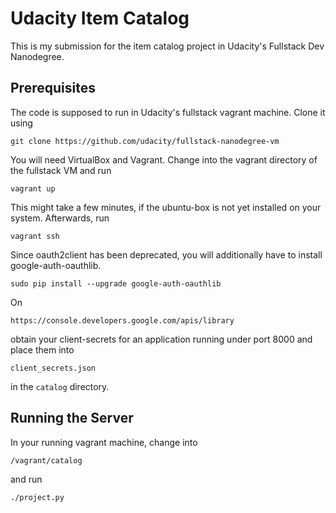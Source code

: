 # Udacity Item Catalog
This is my submission for the item catalog project in Udacity's Fullstack Dev Nanodegree.
## Prerequisites
The code is supposed to run in Udacity's fullstack vagrant machine. Clone it using

```git clone https://github.com/udacity/fullstack-nanodegree-vm```

You will need VirtualBox and Vagrant. Change into the vagrant directory of the fullstack VM and run

```vagrant up```

This might take a few minutes, if the ubuntu-box is not yet installed on your system. Afterwards, run

```vagrant ssh```

Since oauth2client has been deprecated, you will additionally have to install google-auth-oauthlib.

```sudo pip install --upgrade google-auth-oauthlib```

On

```https://console.developers.google.com/apis/library```

obtain your client-secrets for an application running under port 8000 and place them into

```client_secrets.json```

in the ```catalog``` directory.

## Running the Server
In your running vagrant machine, change into

```/vagrant/catalog```

and run

```./project.py```
